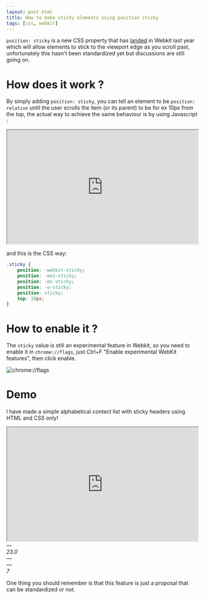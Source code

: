 ```yaml
---
layout: post.html
title: How to make sticky elements using position sticky
tags: [css, webkit]
---
```


```position: sticky``` is a new CSS property that has [landed][0] in Webkit last year which will allow elements to stick to the viewport edge as you scroll past, unfortunately this hasn't been standardized yet but discussions are still going on.

# How does it work ?
By simply adding ```position: sticky```, you can tell an element to be ```position: relative``` until the user scrolls the item (or its parent) to be for ex 10px from the top, the actual way to achieve the same behaviour is by using Javascript :

<iframe width="100%" height="300" src="http://jsbin.com/omanut/2" allowfullscreen="allowfullscreen"></iframe>

and this is the CSS way:

```css
.sticky {
    position: -webkit-sticky;
    position: -moz-sticky;
    position: -ms-sticky;
    position: -o-sticky;
    position: sticky;
    top: 10px;
}
```

# How to enable it ?
The ```sticky``` value is still an experimental feature in Webkit, so you need to enable it in ```chrome://flags```, just Ctrl+F "Enable experimental WebKit features", then click enable.

![chrome://flags](/assets/posts/css-sticky.png)

# Demo

I have made a simple alphabetical contact list with sticky headers using HTML and CSS only!

<iframe width="100%" height="300" src="http://jsfiddle.net/daker/ecpTw/embedded/result,css,html" allowfullscreen="allowfullscreen"></iframe>

<div class="browser-support">
    <dfn title="firefox" class="unsupported"><div>—</div></dfn>
    <dfn title="chrome"><div>23.0</div></dfn>
    <dfn title="opera" class="unsupported"><div>—</div></dfn>
    <dfn title="ie" class="unsupported"><div>—</div></dfn>
    <dfn title="safari"><div>7</div></dfn>
</div>

One thing you should remember is that this feature is just a proposal that can be standardized or not.

[0]: http://trac.webkit.org/changeset/126774